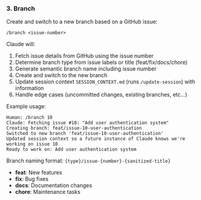 ### 3. Branch
Create and switch to a new branch based on a GitHub issue:

`/branch <issue-number>`

Claude will:
1. Fetch issue details from GitHub using the issue number
2. Determine branch type from issue labels or title (feat/fix/docs/chore)
3. Generate semantic branch name including issue number
4. Create and switch to the new branch
5. Update session context `SESSION_CONTEXT.md` (runs `/update-session`) with information
6. Handle edge cases (uncommitted changes, existing branches, etc...)

Example usage:
```
Human: /branch 10
Claude: Fetching issue #10: "Add user authentication system"
Creating branch: feat/issue-10-user-authentication
Switched to new branch 'feat/issue-10-user-authentication'
Updated session context so a future instance of Claude knows we're working on issue 10
Ready to work on: Add user authentication system
```

Branch naming format: `{type}/issue-{number}-{sanitized-title}`
- **feat**: New features
- **fix**: Bug fixes  
- **docs**: Documentation changes
- **chore**: Maintenance tasks
